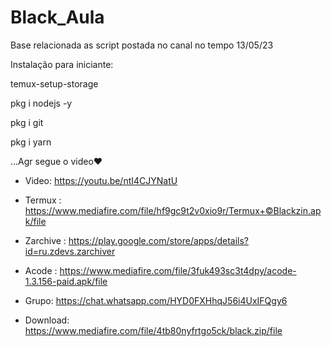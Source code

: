 # Black_Aula
Base relacionada as script postada no canal no tempo 13/05/23

Instalação para iniciante: 

temux-setup-storage 

pkg i nodejs -y

pkg i git

pkg i yarn 

...Agr segue o video❤️ 

- Video: https://youtu.be/ntI4CJYNatU

- Termux : https://www.mediafire.com/file/hf9gc9t2v0xio9r/Termux+©Blackzin.apk/file

- Zarchive : https://play.google.com/store/apps/details?id=ru.zdevs.zarchiver

- Acode : https://www.mediafire.com/file/3fuk493sc3t4dpy/acode-1.3.156-paid.apk/file

- Grupo: https://chat.whatsapp.com/HYD0FXHhqJ56i4UxIFQgy6

- Download: https://www.mediafire.com/file/4tb80nyfrtgo5ck/black.zip/file
